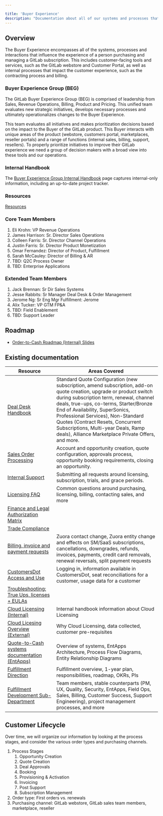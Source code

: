 ```yaml
---

title: 'Buyer Experience'
description: "Documentation about all of our systems and processes that impact the GitLab buyer experience."
---
```






  

## Overview

The Buyer Experience encompasses all of the systems, processes and interactions that influence the experience of a person purchasing and managing a GitLab subscription. This includes customer-facing tools and services, such as the GitLab webstore and Customer Portal, as well as internal processes that impact the customer experience, such as the contracting process and billing.

### Buyer Experience Group (BEG)

The GitLab Buyer Experience Group (BEG) is comprised of leadership from Sales, Revenue Operations, Billing, Product and Pricing. This unified team evaluates new strategic initiatives, develops necessary processes and ultimately operationalizes changes to the Buyer Experience.

This team evaluates all initiatives and makes prioritization decisions based on the impact to the Buyer of the GitLab product. This Buyer interacts with unique areas of the product (webstore, customers portal, marketplaces, reseller portals) and a range of functions (internal sales, billing, support, resellers). To properly prioritize initiatives to improve their GitLab experience we need a group of decision makers with a broad view into these tools and our operations.

### Internal Handbook

The [Buyer Experience Group Internal Handbook](https://internal.gitlab.com/handbook/sales/buyer-experience-group/) page captures internal-only information, including an up-to-date project tracker.

### Resources

[Resources](/handbook/marketing/digital-experience/buyer-experience-repository/)

### Core Team Members

1. Eli Krohn: VP Revenue Operations
1. James Harrison: Sr. Director Sales Operations
1. Colleen Farris: Sr. Director Channel Operations
1. Justin Farris: Sr. Director Product Monetization
1. Omar Fernandez: Director of Product, Fulfillment
1. Sarah McCauley: Director of Billing & AR
1. TBD: Q2C Process Owner
1. TBD: Enterprise Applications

### Extended Team Members

1. Jack Brennan: Sr Dir Sales Systems
1. Jesse Rabbits: Sr Manager Deal Desk & Order Management
1. Jerome Ng: Sr Eng Mgr Fulfillment: Jerome
1. Alix Tucker: VP GTM FP&A
1. TBD: Field Enablement
1. TBD: Support Leader

## Roadmap

- [Order-to-Cash Roadmap (Internal) Slides](https://docs.google.com/presentation/d/1eTH09QZqnazJ4jh-jVGTEYEFA3m6R2jwWuhY5_EtPL4/edit)


## Existing documentation

| Resource  | Areas Covered |
| --------  | ------------- |
| [Deal Desk Handbook](https://about.gitlab.com/handbook/sales/field-operations/sales-operations/deal-desk/) | Standard Quote Configuration (new subscription, amend subscription, add-on quote creation, upgrade or product switch during subscription term, renewal, channel deals, true-ups, co-terms, Starter/Bronze End of Availability, SuperSonics, Professional Services), Non-Standard Quotes (Contract Resets, Concurrent Subscriptions, Multi-year Deals, Ramp deals), Alliance Marketplace Private Offers, and more.  |
| [Sales Order Processing](https://about.gitlab.com/handbook/sales/field-operations/order-processing/) | Account and opportunity creation, quote configuration, approvals process, opportunity booking requirements, closing an opportunity. |
| [Internal Support](/handbook/support/internal-support/) | Submitting all requests around licensing, subscription, trials, and grace periods. |
| [Licensing FAQ](https://about.gitlab.com/pricing/licensing-faq/) | Common questions around purchasing, licensing, billing, contacting sales, and more |
| [Finance and Legal Authorization Matrix](/handbook/finance/authorization-matrix/) | |
| [Trade Compliance](https://about.gitlab.com/handbook/legal/trade-compliance/) | |
| [Billing, invoice and payment requests](/handbook/support/license-and-renewals/workflows/billing_contact_change_payments.html) | Zuora contact change, Zuora entity change and effects on SM/SaaS subscriptions, cancellations, downgrades, refunds, invoices, payments, credit card removals, renewal reversals, split payment requests |
| [CustomersDot Access and Use](/handbook/product/fulfillment-guide/#customersdot-admin-panel) | Logging in, information available in CustomersDot, seat reconciliations for a customer, usage data for a customer |
| [Troubleshooting: True Ups, licenses + EULAs](/handbook/business-technology/enterprise-applications/quote-to-cash/troubleshooting/) | |
| [Cloud Licensing (Internal)](https://internal.gitlab.com/handbook/product/fulfillment/cloudlicensing/cloud-licensing/) | Internal handbook information about Cloud Licensing |
| [Cloud Licesing Overview (External)](https://about.gitlab.com/pricing/licensing-faq/cloud-licensing/) | Why Cloud Licensing, data collected, customer pre-requisites |
| [Quote-to-Cash systems documentation (EntApps)](/handbook/business-technology/enterprise-applications/quote-to-cash/) | Overview of systems, EntApps Architecture, Process Flow Diagrams, Entity Relationship Diagrams |
| [Fulfillment Direction](https://about.gitlab.com/direction/fulfillment/) | Fulfillment overview, 1-year plan, responsibilities, roadmap, OKRs, PIs |
| [Fulfillment Development Sub-Department](https://about.gitlab.com/handbook/engineering/development/fulfillment/) | Team members, stable counterparts (PM, UX, Quality, Security, EntApps, Field Ops, Sales, Billing, Customer Success, Support Engineering), project management processes, and more |


## Customer Lifecycle

Over time, we will organize our information by looking at the process stages, and consider the various order types and purchasing channels.

1. Process Stages
   1. Opportunity Creation
   2. Quote Creation
   3. Deal Approvals
   4. Booking
   5. Provisioning & Activation
   6. Invoicing
   7. Post Support
   8. Subscription Management
2. Order type: First orders vs. renewals
3. Purchasing channel: GitLab webstore, GitLab sales team members, marketplace, reseller
